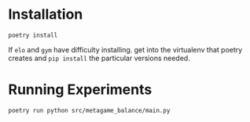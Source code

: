 # Installation
```commandline
poetry install
```

If `elo` and `gym` have difficulty installing. get into the virtualenv that poetry creates
and `pip install` the particular versions needed.

# Running Experiments
```commandline
poetry run python src/metagame_balance/main.py
```
